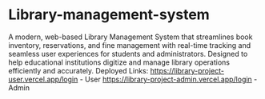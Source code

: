# Library-management-system
A modern, web-based Library Management System that streamlines book inventory, reservations, and fine management with real-time tracking and seamless user experiences for students and administrators. Designed to help educational institutions digitize and manage library operations efficiently and accurately.
Deployed Links:
https://library-project-user.vercel.app/login - User 
https://library-project-admin.vercel.app/login - Admin
